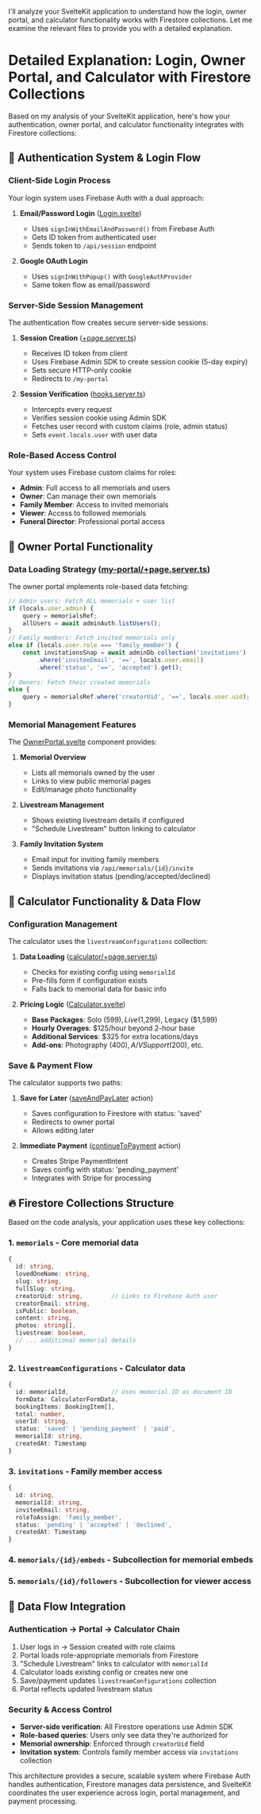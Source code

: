 I'll analyze your SvelteKit application to understand how the login, owner portal, and calculator functionality works with Firestore collections. Let me examine the relevant files to provide you with a detailed explanation.













# **Detailed Explanation: Login, Owner Portal, and Calculator with Firestore Collections**

Based on my analysis of your SvelteKit application, here's how your authentication, owner portal, and calculator functionality integrates with Firestore collections:

## **🔐 Authentication System & Login Flow**

### **Client-Side Login Process**
Your login system uses Firebase Auth with a dual approach:

1. **Email/Password Login** ([Login.svelte](cci:7://file:///c:/Users/sanch/Tweb-083125-import-1/081925-SvelteTweb/frontend/src/lib/components/Login.svelte:0:0-0:0))
   - Uses `signInWithEmailAndPassword()` from Firebase Auth
   - Gets ID token from authenticated user
   - Sends token to `/api/session` endpoint

2. **Google OAuth Login**
   - Uses `signInWithPopup()` with `GoogleAuthProvider`
   - Same token flow as email/password

### **Server-Side Session Management**
The authentication flow creates secure server-side sessions:

1. **Session Creation** ([+page.server.ts](cci:7://file:///c:/Users/sanch/Tweb-083125-import-1/081925-SvelteTweb/frontend/src/routes/login/+page.server.ts:0:0-0:0))
   - Receives ID token from client
   - Uses Firebase Admin SDK to create session cookie (5-day expiry)
   - Sets secure HTTP-only cookie
   - Redirects to `/my-portal`

2. **Session Verification** ([hooks.server.ts](cci:7://file:///c:/Users/sanch/Tweb-083125-import-1/081925-SvelteTweb/frontend/src/hooks.server.ts:0:0-0:0))
   - Intercepts every request
   - Verifies session cookie using Admin SDK
   - Fetches user record with custom claims (role, admin status)
   - Sets `event.locals.user` with user data

### **Role-Based Access Control**
Your system uses Firebase custom claims for roles:
- **Admin**: Full access to all memorials and users
- **Owner**: Can manage their own memorials
- **Family Member**: Access to invited memorials
- **Viewer**: Access to followed memorials
- **Funeral Director**: Professional portal access

## **👑 Owner Portal Functionality**

### **Data Loading Strategy** ([my-portal/+page.server.ts](cci:7://file:///c:/Users/sanch/Tweb-083125-import-1/081925-SvelteTweb/frontend/src/routes/my-portal/+page.server.ts:0:0-0:0))
The owner portal implements role-based data fetching:

```typescript
// Admin users: Fetch ALL memorials + user list
if (locals.user.admin) {
    query = memorialsRef;
    allUsers = await adminAuth.listUsers();
}
// Family members: Fetch invited memorials only
else if (locals.user.role === 'family_member') {
    const invitationsSnap = await adminDb.collection('invitations')
        .where('inviteeEmail', '==', locals.user.email)
        .where('status', '==', 'accepted').get();
}
// Owners: Fetch their created memorials
else {
    query = memorialsRef.where('creatorUid', '==', locals.user.uid);
}
```

### **Memorial Management Features**
The [OwnerPortal.svelte](cci:7://file:///c:/Users/sanch/Tweb-083125-import-1/081925-SvelteTweb/frontend/src/lib/components/portals/OwnerPortal.svelte:0:0-0:0) component provides:

1. **Memorial Overview**
   - Lists all memorials owned by the user
   - Links to view public memorial pages
   - Edit/manage photo functionality

2. **Livestream Management**
   - Shows existing livestream details if configured
   - "Schedule Livestream" button linking to calculator

3. **Family Invitation System**
   - Email input for inviting family members
   - Sends invitations via `/api/memorials/{id}/invite`
   - Displays invitation status (pending/accepted/declined)

## **🧮 Calculator Functionality & Data Flow**

### **Configuration Management**
The calculator uses the `livestreamConfigurations` collection:

1. **Data Loading** ([calculator/+page.server.ts](cci:7://file:///c:/Users/sanch/Tweb-083125-import-1/081925-SvelteTweb/frontend/src/routes/app/calculator/+page.server.ts:0:0-0:0))
   - Checks for existing config using `memorialId`
   - Pre-fills form if configuration exists
   - Falls back to memorial data for basic info

2. **Pricing Logic** ([Calculator.svelte](cci:7://file:///c:/Users/sanch/Tweb-083125-import-1/081925-SvelteTweb/frontend/src/lib/components/calculator/Calculator.svelte:0:0-0:0))
   - **Base Packages**: Solo ($599), Live ($1,299), Legacy ($1,599)
   - **Hourly Overages**: $125/hour beyond 2-hour base
   - **Additional Services**: $325 for extra locations/days
   - **Add-ons**: Photography ($400), A/V Support ($200), etc.

### **Save & Payment Flow**
The calculator supports two paths:

1. **Save for Later** ([saveAndPayLater](cci:1://file:///c:/Users/sanch/Tweb-083125-import-1/081925-SvelteTweb/frontend/src/routes/app/calculator/+page.server.ts:55:1-226:2) action)
   - Saves configuration to Firestore with status: 'saved'
   - Redirects to owner portal
   - Allows editing later

2. **Immediate Payment** ([continueToPayment](cci:1://file:///c:/Users/sanch/Tweb-083125-import-1/081925-SvelteTweb/frontend/src/routes/app/calculator/+page.server.ts:227:1-275:2) action)
   - Creates Stripe PaymentIntent
   - Saves config with status: 'pending_payment'
   - Integrates with Stripe for processing

## **🔥 Firestore Collections Structure**

Based on the code analysis, your application uses these key collections:

### **1. `memorials`** - Core memorial data
```typescript
{
  id: string,
  lovedOneName: string,
  slug: string,
  fullSlug: string,
  creatorUid: string,        // Links to Firebase Auth user
  creatorEmail: string,
  isPublic: boolean,
  content: string,
  photos: string[],
  livestream: boolean,
  // ... additional memorial details
}
```

### **2. `livestreamConfigurations`** - Calculator data
```typescript
{
  id: memorialId,            // Uses memorial ID as document ID
  formData: CalculatorFormData,
  bookingItems: BookingItem[],
  total: number,
  userId: string,
  status: 'saved' | 'pending_payment' | 'paid',
  memorialId: string,
  createdAt: Timestamp
}
```

### **3. `invitations`** - Family member access
```typescript
{
  id: string,
  memorialId: string,
  inviteeEmail: string,
  roleToAssign: 'family_member',
  status: 'pending' | 'accepted' | 'declined',
  createdAt: Timestamp
}
```

### **4. `memorials/{id}/embeds`** - Subcollection for memorial embeds
### **5. `memorials/{id}/followers`** - Subcollection for viewer access

## **🔄 Data Flow Integration**

### **Authentication → Portal → Calculator Chain**
1. User logs in → Session created with role claims
2. Portal loads role-appropriate memorials from Firestore
3. "Schedule Livestream" links to calculator with `memorialId`
4. Calculator loads existing config or creates new one
5. Save/payment updates `livestreamConfigurations` collection
6. Portal reflects updated livestream status

### **Security & Access Control**
- **Server-side verification**: All Firestore operations use Admin SDK
- **Role-based queries**: Users only see data they're authorized for
- **Memorial ownership**: Enforced through `creatorUid` field
- **Invitation system**: Controls family member access via `invitations` collection

This architecture provides a secure, scalable system where Firebase Auth handles authentication, Firestore manages data persistence, and SvelteKit coordinates the user experience across login, portal management, and payment processing.